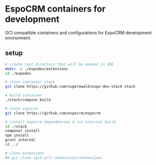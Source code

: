 # EspoCRM containers for development

OCI compatible containers and configurations for EspoCRM development environment.

## setup

```bash
# create root directory that will be opened in IDE
mkdir -p ./espodev/extensions
cd ./espodev

# clone container stack
git clone https://github.com/superewald/espo-dev-stack stack

# build container
./stack/compose build

# clone espocrm
git clone https://github.com/espocrm/espocrm

# install espocrm dependencies & run internal build
cd ./stack
composer install
npm install
grunt internal
cd ../

# clone extensions
## git clone <git-url> extensions/<extension>

```